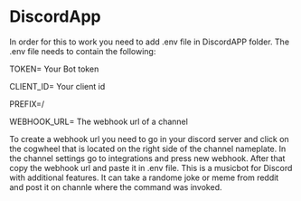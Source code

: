 # DiscordApp


In order for this to work you need to add .env file in DiscordAPP folder.
The .env file needs to contain the following:

TOKEN= Your Bot token

CLIENT_ID= Your client id

PREFIX=/ 

WEBHOOK_URL= The webhook url of a channel  

To create a webhook url you need to go in your discord server and click on the cogwheel that is located on the right side of the channel nameplate. In the channel settings go to integrations and press new webhook. After that copy the webhook url and paste it in .env file.
This is a musicbot for Discord with additional features.
It can take a randome joke or meme from reddit and post it on channle where the command was invoked.
